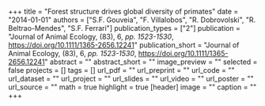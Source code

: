 +++
title = "Forest structure drives global diversity of primates"
date = "2014-01-01"
authors = ["S.F. Gouveia", "F. Villalobos", "R. Dobrovolski", "R. Beltrao-Mendes", "S.F. Ferrari"]
publication_types = ["2"]
publication = "Journal of Animal Ecology, (83), 6, _pp. 1523-1530_, https://doi.org/10.1111/1365-2656.12241"
publication_short = "Journal of Animal Ecology, (83), 6, _pp. 1523-1530_, https://doi.org/10.1111/1365-2656.12241"
abstract = ""
abstract_short = ""
image_preview = ""
selected = false
projects = []
tags = []
url_pdf = ""
url_preprint = ""
url_code = ""
url_dataset = ""
url_project = ""
url_slides = ""
url_video = ""
url_poster = ""
url_source = ""
math = true
highlight = true
[header]
image = ""
caption = ""
+++
